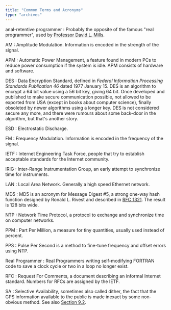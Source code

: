 ```yaml
---
title: "Common Terms and Acronyms"
type: "archives"
---
```


anal-retentive programmer
: Probably the opposite of the famous "real programmer", used by [Professor David L. Mills](mailto:mills@udel.edu).

AM
: Amplitude Modulation. Information is encoded in the strength of the signal.

APM
: Automatic Power Management, a feature found in modern PCs to reduce power consumption if the system is idle. APM consists of hardware and software.

DES
: Data Encryption Standard, defined in _Federal Information Processing Standards Publication 46_ dated 1977 January 15. DES is an algorithm to encrypt a 64 bit value using a 56 bit key, giving 64 bit. Once developed and published to make secure communication possible, not allowed to be exported from USA (except in books about computer science), finally obsoleted by newer algorithms using a longer key. DES is not considered secure any more, and there were rumours about some back-door in the algorithm, but that's another story.

ESD
: Electrostatic Discharge.

FM
: Frequency Modulation. Information is encoded in the frequency of the signal.

IETF
: Internet Engineering Task Force, people that try to establish acceptable standards for the Internet community.

IRIG
: Inter-Range Instrumentation Group, an early attempt to synchronize time for instruments.

LAN
: Local Area Network. Generally a high speed Ethernet network.

MD5
: MD5 is an acronym for Message Digest #5, a strong one-way hash function designed by Ronald L. Rivest and described in [RFC 1321](/reflib/rfc/rfc1321.txt). The result is 128 bits wide.

NTP
: Network Time Protocol, a protocol to exchange and synchronize time on computer networks.

PPM
: Part Per Million, a measure for tiny quantities, usually used instead of percent.

PPS
: Pulse Per Second is a method to fine-tune frequency and offset errors using NTP.

Real Programmer
: Real Programmers writing self-modifying FORTRAN code to save a clock cycle or two in a loop no longer exist.

RFC
: Request For Comments, a document describing an informal Internet standard. Numbers for RFCs are assigned by the IETF.

SA
: Selective Availability, sometimes also called dither, the fact that the GPS information available to the public is made inexact by some non-obvious method. See also [Section 9.2](/ntpfaq/ntp-s-related/#92-gps).